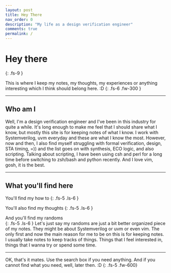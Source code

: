 ```yaml
---
layout: post
title: Hey There
nav_order: 0
description: "My life as a design verification engineer"
comments: true
permalink: /
---
```


# Hey there
{: .fs-9 }

This is where I keep my notes, my thoughts, my experiences or anything interesting which I think should belong here. :D
{: .fs-6 .fw-300 }



---
## Who am I
Well, I'm a design verification engineer and I've been in this industry for quite a while. It's long enough to make me feel that I should share what I know, but mostly this site is for keeping notes of what I know. I work with Systemverilog, uvm everyday and these are what I know the most. However, now and then, I also find myself struggling with formal verification, design, STA timing, =)) and the list goes on with synthesis, ECO logic, and also scripting. Talking about scripting, I have been using csh and perl for a long time before switching to zsh/bash and python recently. And I love vim, gosh, it is the best.

---
## What you'll find here


You'll find my how to
{: .fs-5 .ls-6 }

You'll also find my thoughts
{: .fs-5 .ls-6 }

And you'll find my randoms <br>
{: .fs-5 .ls-6 }
Let's just say my randoms are just a bit better organized piece of my notes.
They might be about Systemverilog or uvm or even vim.
The only first and now the main reason for me to be on this is for keeping notes. 
I usually take notes to keep tracks of things. Things that I feel interested in, things that I wanna try or spend some time.



---
OK, that's it mates.
Use the search box if you need anything.
And if you cannot find what you need, well, later then. :D
{: .fs-5 .fw-600}

